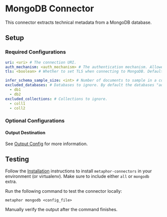 # MongoDB Connector

This connector extracts technical metadata from a MongoDB database.

## Setup

### Required Configurations

```yaml
uri: <uri> # The connection URI.
auth_mechanism: <auth_mechanism> # The authentication mechanism. Allowed values are "GSSAPI", "MONGODB-CR", "MONGODB-OIDC", "MONGODB-X509", "MONGODB-AWS", "PLAIN", "SCRAM-SHA-1", "SCRAM-SHA-256", "DEFAULT". Default is "DEFAULT".
tls: <boolean> # Whether to set TLS when connecting to MongoDB. Default is False.

infer_schema_sample_size: <int> # Number of documents to sample in a collection in order to infer the schema. Set this to `null` to disable sampling and use all documents in the collections. Default is 1000.
excluded_databases: # Databases to ignore. By default the databases "admin", "config", "local", "system" are excluded.
  - db1
  - db2
excluded_collections: # Collections to ignore.
  - coll1
  - coll2
```

### Optional Configurations

#### Output Destination

See [Output Config](../common/docs/output.md) for more information.

## Testing

Follow the [Installation](../../README.md) instructions to install `metaphor-connectors` in your environment (or virtualenv). Make sure to include either `all` or `mongodb` extra.

Run the following command to test the connector locally:

```shell
metaphor mongodb <config_file>
```

Manually verify the output after the command finishes.
